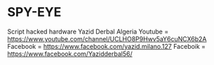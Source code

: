 # SPY-EYE
Script hacked hardware
Yazid Derbal
Algeria
Youtube = https://www.youtube.com/channel/UCLHO8P9Hwv5aY6cuNCX6b2A
Facebook = https://www.facebook.com/yazid.milano.127
Faceboik = https://www.facebook.com/Yazidderbal56/
